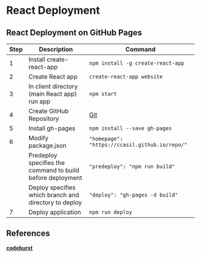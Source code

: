 # React Deployment

## React Deployment on GitHub Pages

| Step | Description                                                | Command                                        |
| ---- | ---------------------------------------------------------- | ---------------------------------------------- |
| 1    | Install create-react-app                                   | `npm install -g create-react-app`              |
| 2    | Create React app                                           | `create-react-app website`                     |
| 3    | In client directory (main React app) run app               | `npm start`                                    |
| 4    | Create GitHub Repository                                   | [Git](Git.md)                                  |
| 5    | Install gh-pages                                           | `npm install --save gh-pages`                  |
| 6    | Modify package.json                                        | `"homepage": "https://ccasil.github.io/repo/"` |
|      | Predeploy specifies the command to build before deployment | `"predeploy": "npm run build"`                 |
|      | Deploy specifies which branch and directory to deploy      | `"deploy": "gh-pages -d build"`                |
| 7    | Deploy application                                         | `npm run deploy`                               |

## References

**[codeburst](https://codeburst.io/deploy-react-to-github-pages-to-create-an-amazing-website-42d8b09cd4d)**
